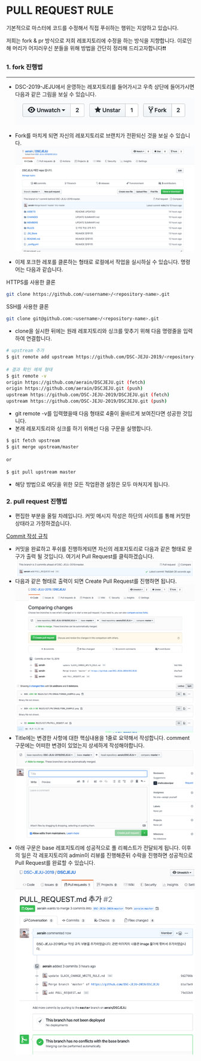 # PULL REQUEST RULE

기본적으로 마스터에 코드를 수정해서 직접 푸쉬하는 행위는 지양하고 있습니다. 

저희는 fork & pr 방식으로 저희 레포지토리에 수정을 하는 방식을 지향합니다.
이로인해 머리가 어지러우신 분들을 위해 방법을 간단히 정리해 드리고자합니다❗️❗️

### 1. fork 진행법 
---
* DSC-2019-JEJU에서 운영하는 레포지토리를 들어가시고 우측 상단에 들어가시면 다음과 같은 그림을 보실 수 있습니다.
![forkbutton](./IMAGE/FORK_EXAMPLE.png)

* Fork를 마치게 되면 자신의 레포지토리로 브랜치가 전환되신 것을 보실 수 있습니다.
![forkedRepository](./IMAGE/FORKED_EXAMPLE.png)

* 이제 포크한 레포를 클론하는 형태로 로컬에서 작업을 실시하실 수 있습니다. 명령어는 다음과 같습니다.

HTTPS를 사용한 클론
```bash
git clone https://github.com/<username>/<repository-name>.git
```
SSH를 사용한 클론
```bash
git clone git@github.com:<username>/<repository-name>.git
```

* clone을 실시한 뒤에는 원래 레포지토리와 싱크를 맞추기 위해 다음 명령줄을 입력하여 연결합니다.

```bash
# upstream 추가
$ git remote add upstream https://github.com/DSC-JEJU-2019/<repository-name>.git

# 결과 확인 예제 형태
$ git remote -v
origin https://github.com/aerain/DSCJEJU.git (fetch)
origin https://github.com/aerain/DSCJEJU.git (push)
upstream https://github.com/DSC-JEJU-2019/DSCJEJU.git (fetch)
upstream https://github.com/DSC-JEJU-2019/DSCJEJU.git (push)
```

* git remote -v를 입력했을때 다음 형태로 4줄이 올바르게 보여진다면 성공한 것입니다.
* 본래 레포지토리와 싱크를 하기 위해선 다음 구문을 실행합니다.

```bash
$ git fetch upstream
$ git merge upstream/master

or

$ git pull upstream master
```

* 해당 방법으로 에딧을 위한 모든 작업환경 설정은 모두 마쳐지게 됩니다.

### 2. pull request 진행법

* 편집한 부분을 올릴 차례입니다. 커밋 메시지 작성은 하단의 사이트를 통해 커밋한 상태라고 가정하겠습니다.

[Commit 작성 규칙](../GIT/COMMIT/COMMIT_RULE.md)


* 커밋을 완료하고 푸쉬를 진행하게되면 자신의 레포지토리로 다음과 같은 형태로 문구가 출력 될 것입니다. 여기서 Pull Request를 클릭하겠습니다.
![forkedRepository](./IMAGE/PULL_REQUEST_READY.png)
* 다음과 같은 형태로 출력이 되면 Create Pull Request를 진행하면 됩니다.
![풀리퀘스트](./IMAGE/COMPARING_CHANGES.png)
* Title에는 변경한 사항에 대한 핵심내용을 1줄로 요약해서 작성합니다. comment 구문에는 어떠한 변경이 있었는지 상세하게 작성해야합니다.
![설명작성](./IMAGE/PULL_REQUEST_DESCRIPTION.png)
* 아래 구문은 base 레포지토리에 성공적으로 풀 리퀘스트가 전달되게 됩니다. 이후의 일은 각 레포지토리의 admin이 리뷰를 진행해준뒤 수락을 진행하면 성공적으로 Pull Request를 완료할 수 있습니다.
![풀리퀘등록](./IMAGE/ADD_PULL_REQUEST.png)